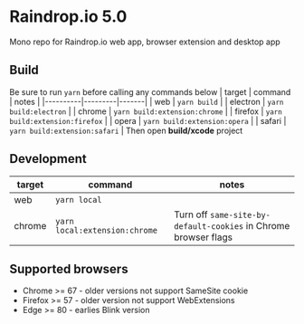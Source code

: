 # Raindrop.io 5.0
Mono repo for Raindrop.io web app, browser extension and desktop app

## Build
Be sure to run `yarn` before calling any commands below
| target   | command | notes |
|----------|---------|-------|
| web      | `yarn build` |
| electron | `yarn build:electron` |
| chrome   | `yarn build:extension:chrome` |
| firefox  | `yarn build:extension:firefox` |
| opera    | `yarn build:extension:opera` |
| safari   | `yarn build:extension:safari` | Then open **build/xcode** project

## Development
| target   | command | notes |
|----------|---------|-------|
| web      | `yarn local` |
| chrome   | `yarn local:extension:chrome` | Turn off `same-site-by-default-cookies` in Chrome browser flags

## Supported browsers
- Chrome >= 67 - older versions not support SameSite cookie
- Firefox >= 57 - older version not support WebExtensions
- Edge >= 80 - earlies Blink version
